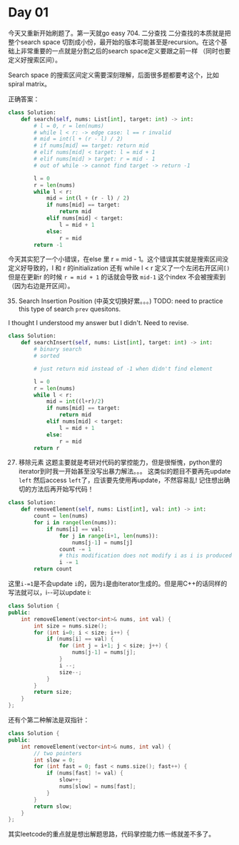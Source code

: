 # Day 01

今天又重新开始刷题了。第一天就go easy
704. 二分查找
二分查找的本质就是把整个search space 切割成小份，最开始的版本可能甚至是recursion。在这个基础上非常重要的一点就是分割之后的search space定义要跟之前一样 （同时也要定义好搜索区间）。

Search space 的搜索区间定义需要深刻理解，后面很多题都要考这个，比如spiral matrix。

正确答案：
```Python
class Solution:
    def search(self, nums: List[int], target: int) -> int:
        # l = 0, r = len(nums)
        # while l < r: -> edge case: l == r invalid
        # mid = int(l + (r - l) / 2)
        # if nums[mid] == target: return mid
        # elif nums[mid] < target: l = mid + 1
        # elif nums[mid] > target: r = mid - 1
        # out of while -> cannot find target -> return -1

        l = 0 
        r = len(nums)
        while l < r:
            mid = int(l + (r - l) / 2)
            if nums[mid] == target:
                return mid
            elif nums[mid] < target:
                l = mid + 1
            else:
                r = mid
        return -1
```
今天其实犯了一个小错误，在else 里 r = mid - 1。这个错误其实就是搜索区间没定义好导致的，l 和 r 的initialization 还有 while l < r 定义了一个左闭右开区间`[)`但是在更新r 的时候 `r = mid + 1` 的话就会导致 `mid-1` 这个index 不会被搜索到（因为右边是开区间）。

35. Search Insertion Position (中英文切换好累。。。) TODO: need to practice this type of search `prev` quesitons.
<!-- This question is similar to 704. Binary search. However, it is a bit confusing to determine why we should return `r` at the end of the function. One important point to get this is we know the `target` should always insert to a poisition where target is smaller than the value in the index. -->

I thought I understood my answer but I didn't. Need to revise.
```Python
class Solution:
    def searchInsert(self, nums: List[int], target: int) -> int:
        # binary search
        # sorted 

        # just return mid instead of -1 when didn't find element

        l = 0
        r = len(nums)
        while l < r:
            mid = int((l+r)/2)
            if nums[mid] == target:
                return mid
            elif nums[mid] < target:
                l = mid + 1
            else:
                r = mid
        return r
```

27. 移除元素
这题主要就是考研对代码的掌控能力，但是很惭愧，python里的iterator到时我一开始甚至没写出暴力解法。。。
这类似的题目不要再先update `left` 然后access `left`了，应该要先使用再update，不然容易乱!
记住想出确切的方法后再开始写代码！
```Python
class Solution:
    def removeElement(self, nums: List[int], val: int) -> int:
        count = len(nums)
        for i in range(len(nums)):
            if nums[i] == val:
                for j in range(i+1, len(nums)):
                    nums[j-1] = nums[j]
                count -= 1
                # this modification does not modify i as i is produced by iterator
                i -= 1
        return count
```
这里`i-=1`是不会update `i`的，因为`i`是由iterator生成的。但是用C++的话同样的写法就可以，i--可以update i:
```C++
class Solution {
public:
    int removeElement(vector<int>& nums, int val) {
        int size = nums.size();
        for (int i=0; i < size; i++) {
            if (nums[i] == val) {
                for (int j = i+1; j < size; j++) {
                    nums[j-1] = nums[j];
                }
                i --;
                size--;
            }
        }
        return size;
    }
};
```
还有个第二种解法是双指针：
```C++
class Solution {
public:
    int removeElement(vector<int>& nums, int val) {
        // two pointers
        int slow = 0;
        for (int fast = 0; fast < nums.size(); fast++) {
            if (nums[fast] != val) {
                slow++;
                nums[slow] = nums[fast];
            }
        }
        return slow;
    }
};
```
其实leetcode的重点就是想出解题思路，代码掌控能力练一练就差不多了。